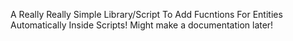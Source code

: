 A Really Really Simple Library/Script To Add Fucntions For Entities Automatically Inside Scripts!
Might make a documentation later!
